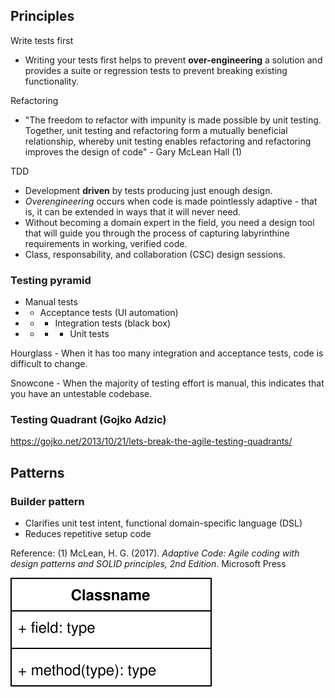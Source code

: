 ## Principles

Write tests first
- Writing your tests first helps to prevent **over-engineering** a solution and provides a suite or regression tests to prevent breaking existing functionality.

Refactoring
- "The freedom to refactor with impunity is made possible by unit testing. Together, unit testing and refactoring form a mutually beneficial relationship, whereby unit testing enables refactoring and refactoring improves the design of code" - Gary McLean Hall (1)

TDD
- Development **driven** by tests producing just enough design.
- *Overengineering* occurs when code is made pointlessly adaptive - that is, it can be extended in ways that it will never need.
- Without becoming a domain expert in the field, you need a design tool that will guide you through the process of capturing labyrinthine requirements in working, verified code.
- Class, responsability, and collaboration (CSC) design sessions.

### Testing pyramid

* Manual tests
* * Acceptance tests (UI automation)
* * * Integration tests (black box)
* * * * Unit tests

Hourglass - When it has too many integration and acceptance tests, code is difficult to change.

Snowcone - When the majority of testing effort is manual, this indicates that you have an untestable codebase.

### Testing Quadrant (Gojko Adzic)
https://gojko.net/2013/10/21/lets-break-the-agile-testing-quadrants/

## Patterns

### Builder pattern

- Clarifies unit test intent, functional domain-specific language (DSL) 
- Reduces repetitive setup code


Reference:
(1) McLean, H. G. (2017). *Adaptive Code: Agile coding with design patterns and SOLID principles, 2nd Edition*. Microsoft Press

![class](class.svg)

